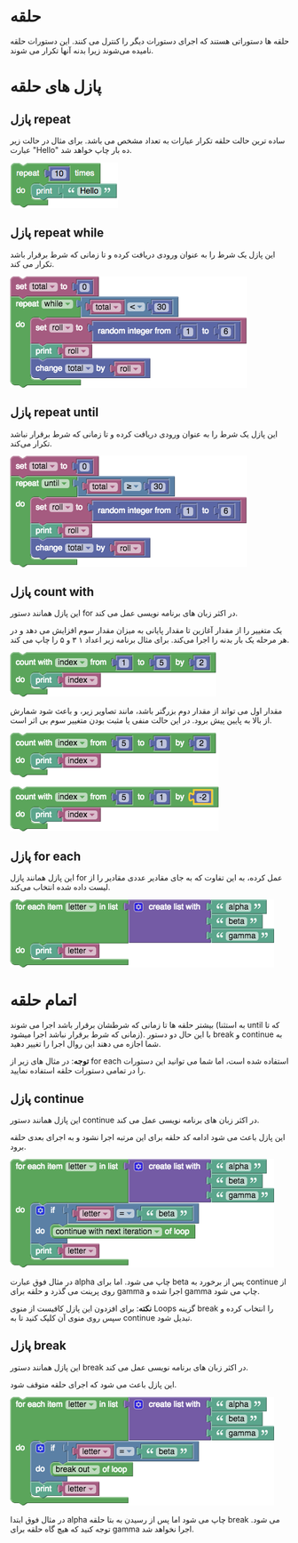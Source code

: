 # حلقه
حلقه ها دستوراتی هستند که اجرای دستورات دیگر را کنترل می کنند. این دستورات حلقه نامیده می‌شوند زیرا بدنه آنها تکرار می شوند.

# پازل های حلقه
## پازل repeat
ساده ترین حالت حلقه تکرار عبارات به تعداد مشخص می باشد. برای مثال در حالت زیر عبارت "Hello" ده بار چاپ خواهد شد.

![control-repeat](img/control-repeat.png)

## پازل repeat while
این پازل یک شرط را به عنوان ورودی دریافت کرده و تا زمانی که شرط برقرار باشد تکرار می کند.

![control-repeat-while](img/control-repeat-while.png)

## پازل repeat until
این پازل یک شرط را به عنوان ورودی دریافت کرده و تا زمانی که شرط برقرار نباشد تکرار می‌کند.

![control-repeat-until](img/control-repeat-until.png)

## پازل count with
این پازل همانند دستور for در اکثر زبان های برنامه نویسی عمل می کند.

یک متغییر را از مقدار آغازین تا مقدار پایانی به میزان مقدار سوم افزایش می دهد و در هر مرحله یک بار بدنه را اجرا می‌کند. برای مثال برنامه زیر اعداد ۱ ۳ و ۵ را چاپ می کند.

![control-count-with](img/control-count-with.png)

مقدار اول می تواند از مقدار دوم بزرگتر باشد، مانند تصاویر زیر، و باعث شود شمارش از بالا به پایین پیش برود. در این حالت منفی یا مثبت بودن متغییر سوم بی اثر است.

![control-for-each-down](img/control-for-each-down.png)

## پازل for each
این پازل همانند پازل for عمل کرده، به این تفاوت که به جای مقادیر عددی مقادیر را از لیست داده شده انتخاب می‌کند.

![control-for-each](img/control-for-each.png)

# اتمام حلقه
بیشتر حلقه ها تا زمانی که شرطشان برقرار باشد اجرا می شوند (به استثنا until که تا زمانی که شرط برقرار نباشد اجرا میشود). با این حال دو دستور break و continue به شما اجازه می دهند این روال اجرا را تغییر دهید.

**توجه**: در مثال های زیر از for each استفاده شده است، اما شما می توانید این دستورات را در تمامی دستورات حلقه استفاده نمایید.

## پازل continue
این پازل همانند دستور continue در اکثر زبان های برنامه نویسی عمل می کند.

این پازل باعث می شود ادامه کد حلقه برای این مرتبه اجرا نشود و به اجرای بعدی حلقه برود.

![control-for-each-continue](img/control-for-each-continue.png)

در مثال فوق عبارت alpha چاپ می شود. اما برای beta پس از برخورد به continue از روی پرینت می گذرد و حلقه برای gamma اجرا شده و gamma چاپ می شود.

**نکته**: برای افزدون این پازل کافیست از منوی Loops گزینه break را انتخاب کرده و سپس روی منوی آن کلیک کنید تا به continue تبدیل شود.

## پازل break
این پازل همانند دستور break در اکثر زبان های برنامه نویسی عمل می کند.

این پازل باعث می شود که اجرای حلقه متوقف شود.

![control-for-each-break](img/control-for-each-break.png)

در مثال فوق ابتدا alpha چاپ می شود اما پس از رسیدن به بتا حلقه break می شود. توجه کنید که هیچ گاه حلقه برای gamma اجرا نخواهد شد.